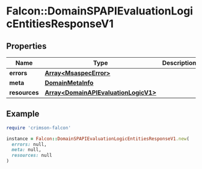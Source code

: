 # Falcon::DomainSPAPIEvaluationLogicEntitiesResponseV1

## Properties

| Name | Type | Description | Notes |
| ---- | ---- | ----------- | ----- |
| **errors** | [**Array&lt;MsaspecError&gt;**](MsaspecError.md) |  | [optional] |
| **meta** | [**DomainMetaInfo**](DomainMetaInfo.md) |  |  |
| **resources** | [**Array&lt;DomainAPIEvaluationLogicV1&gt;**](DomainAPIEvaluationLogicV1.md) |  |  |

## Example

```ruby
require 'crimson-falcon'

instance = Falcon::DomainSPAPIEvaluationLogicEntitiesResponseV1.new(
  errors: null,
  meta: null,
  resources: null
)
```

